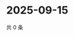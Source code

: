 # 2025-09-15

共 0 条

<!-- BEGIN ZHIHUQUESTIONS -->
<!-- 最后更新时间 Mon Sep 15 2025 19:09:26 GMT+0800 (China Standard Time) -->

<!-- END ZHIHUQUESTIONS -->
